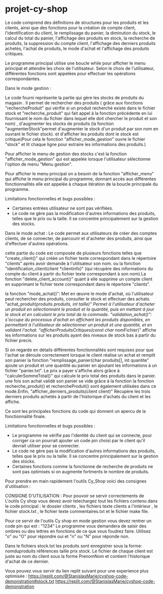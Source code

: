 # projet-cy-shop

Le code comprend des définitions de structures pour les produits et les clients, ainsi que des fonctions pour la création de compte client, l'identification du client, le remplissage du panier, la diminution du stock, le calcul du total du panier, l'affichage des produits en stock, la recherche de produits, la suppression du compte client, l'affichage des derniers produits achetés, l'achat de produits, le mode d'achat et l'affichage des produits critiques.

Le programme principal utilise une boucle while pour afficher le menu principal et attendre les choix de l'utilisateur. Selon le choix de l'utilisateur, différentes fonctions sont appelées pour effectuer les opérations correspondantes.


Dans le mode gestion : 

Le code fourni représente la partie qui gère les stocks de produits du magasin . Il permet de rechercher des produits ( grâce aux fonctions "rechercheProduit" qui vérifie si un produit recherché existe dans le fichier stock  et "recherche_produit" qui fait appel à la fonction précédente en lui fournissant le nom du fichier dans lequel elle doit chercher le produit et son nom)  , d'augmenter les stocks de produits (la fonction "augmenterStock"permet d'augmenter le stock d'un produit par son nom en ouvrant le fichier stock). et d'afficher les produits dont le stock est critique(Pour cela le fonction "afficher_mode_gestion" ouvre le fichier "stock" et lit chaque ligne pour extraire les informations des produits.)


Pour  afficher le menu de gestion des stocks c'est la fonction "afficher_mode_gestion" qui est appelée lorsque l'utilisateur sélectionne l'option de menu "Menu gestion".

Pour afficher le menu principal on a besoin de la fonction "afficher_menu" qui affiche le menu principal du programme, donnant accès aux différentes fonctionnalités elle est appelée à chaque itération de la boucle principale du programme.


Limitations fonctionnelles et bugs possibles :
- Certaines entrées utilisateur ne sont pas vérifiées. 
- Le code ne gère pas la modification d'autres informations des produits, telles que le prix ou la taille. Il se concentre principalement sur la gestion des stocks.


Dans le mode achat : 
Le code  permet aux utilisateurs de créer des comptes clients, de se connecter, de parcourir et d'acheter des produits, ainsi que d'effectuer d'autres opérations.

cette partie du code est composée de plusieurs fonctions telles que "create_client()" qui créée un fichier texte correspondant dans le répertoire "clients" après avoir demande à l'utilisateur son nom. ou la fonction "identification_client(client *clientinfo)" (qui récupère des  informations du compte du client  à partir du fichier texte correspondant à son nom).La fonction "delete_client_account()" quant à elle supprime un compte client en supprimant le fichier texte correspondant dans le répertoire "clients".

la fonction "mode_achat()": Met en œuvre le mode d'achat, où l'utilisateur peut rechercher des produits, consulter le stock et effectuer des achats.
"achat_produit(produits *produits, int taille)" Permet à l'utilisateur d'acheter un produit en sélectionnant le produit et la quantité, puis en mettant à jour le stock et en calculant le prix total de la commade.
"validation_achat()": s'occupe du processus d'achat en affichant les produits disponibles, en permettant à l'utilisateur de sélectionner un produit et une quantité, et en validant l'achat.
 "afficherProduitsCritiques(const char* nomFichier)"  affiche les informations sur les produits ayant des niveaux de stock bas à partir du fichier precis. 
 
Si on regarde en détails différentes fonctionnalités sont requises pour que l'achat se déroule correctement   lorsque le client réalise un achat et remplit son panier la fonction "remplissage_panier(char produits[], int quantite"  ajoute un produit et une quantité au panier en ajoutant les informations à un fichier "panier.txt". Le prix a payer s'affiche alors grâce à "calculerSommeTotal()" qui calcule le prix total des produits dans le panier. une fois son achat validé son panier se vide grâce à la fonction 
la fonction recherche_produit() et rechercheProduit() sont également utilisées dans ce mode.Enfin, "afficher_derniers_produits(client client)" Récupère les trois derniers produits achetés à partir de l'historique d'achats du client et les affiche.


Ce sont les principales fonctions du code qui donnent un apercu de la fonctionnalité finale. 

Limitations fonctionnelles et bugs possibles :
- Le programme ne vérifie pas l'identité du client qui se connecte, pour corriger ca on pourrait ajouter un code pin choisi par le client qu'il devrait utiliser pour se connecter. 
- Le code ne gère pas la modification d'autres informations des produits, telles que le prix ou la taille. Il se concentre principalement sur la gestion des stocks.
- Certaines fonctions comme la fonctionne de recherche de produits ne sont pas optimisés si on augmente fortments le nombre de produits.

Pour prendre en main rapidement l'outils Cy_Shop voici des consignes d'utilisation :

CONSIGNE D'UTILISATION :
Pour pouvoir se servir correctements de L'outils Cy shop vous devez avoir telechargez tout les fichiers contenu dans le code principal : 
le dossier clients , les fichiers texte clients a l'intérieur , le fichier stock.txt , le fichier texte commentaires.txt et le fichier make file.

Pour ce servir de l'outils Cy shop en mode gestion vous devez rentrer un code pin qui est : "1234"
Le programme vous demandera de saisir des ombres ou des lettres en fonctions de ce que vous foudrez faire.
Utilisez "o" ou "O" pour répondre oui et "n" ou "N" pour réponde non.

Dans le fichiers stock.txt les produits sont enregistrer sous la forme: nomduproduits références taille prix stock.
Le fichier de chaque client est juste au nom du client sous la forme PrenomNom et contient l'historique d'achat de ce dernier.



Vous pouvez vous servir du lien replit suivant pour une experience plus optimisée :
https://replit.com/@StanislasMarie/cyshop-code-demonstration#stock.txt
https://replit.com/@StanislasMarie/cyshop-code-demonstration


